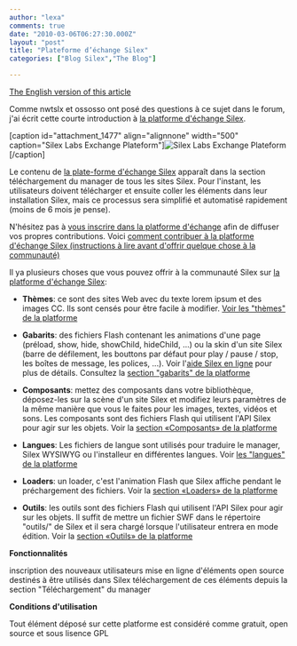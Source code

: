 ```yaml
---
author: "lexa"
comments: true
date: "2010-03-06T06:27:30.000Z"
layout: "post"
title: "Plateforme d’échange Silex"
categories: ["Blog Silex","The Blog"]

---
```

[The English version of this article](https://www.silexlabs.org/en/2010/03/silex-exchange-platform/)



Comme nwtslx et ossosso ont posé des questions à ce sujet dans le forum, j'ai écrit cette courte introduction à [la platforme d'échange Silex](http://wp-manager.silex-ria.org/).

[caption id="attachment_1477" align="alignnone" width="500" caption="Silex Labs Exchange Plateform"]![Silex Labs Exchange Plateform](https://www.silexlabs.org/wp-content/uploads/2010/03/4308746824_1098189795.jpg)[/caption]

Le contenu de [la plate-forme d'échange Silex](http://wp-manager.silex-ria.org/) apparaît dans la section téléchargement du manager de tous les sites Silex. Pour l'instant, les utilisateurs doivent télécharger et ensuite coller les éléments dans leur installation Silex, mais ce processus sera simplifié et automatisé rapidement (moins de 6 mois je pense).

<!-- more -->

N'hésitez pas à [vous inscrire dans la platforme d'échange](http://wp-manager.silex-ria.org/wp-login.php?action=register) afin de diffuser vos propres contributions. Voici [comment contribuer à la platforme d'échange Silex (instructions à lire avant d'offrir quelque chose à la communauté)](http://wp-manager.silex-ria.org/?page_id=98)

Il ya plusieurs choses que vous pouvez offrir à la communauté Silex sur [la platforme d'échange Silex](http://wp-manager.silex-ria.org/):




  * **Thèmes**: ce sont des sites Web avec du texte lorem ipsum et des images CC. Ils sont censés pour être facile à modifier. [Voir les "thèmes" de la platforme](http://wp-manager.silex-ria.org/?cat=6)


  * **Gabarits**: des fichiers Flash contenant les animations d'une page (préload, show, hide, showChild, hideChild, ...) ou la skin d'un site Silex (barre de défilement, les bouttons par défaut pour play / pause / stop, les boîtes de message, les polices, ...). Voir l'[aide Silex en ligne](http://silex-ria.org/aide/documentation) pour plus de détails. Consultez la [section "gabarits" de la platforme](http://wp-manager.silex-ria.org/?cat=5)


  * **Composants**: mettez des composants dans votre bibliothèque, déposez-les sur la scène d'un site Silex et modifiez leurs paramètres de la même manière que vous le faites pour les images, textes, vidéos et sons. Les composants sont des fichiers Flash qui utilisent l'API Silex pour agir sur les objets. Voir la [section «Composants» de la platforme](http://wp-manager.silex-ria.org/?cat=7)


  * **Langues**: Les fichiers de langue sont utilisés pour traduire le manager, Silex WYSIWYG ou l'installeur en différentes langues. Voir [les "langues" de la platforme](http://wp-manager.silex-ria.org/?cat=9)


  * **Loaders**: un loader, c'est l'animation Flash que Silex affiche pendant le préchargement des fichiers. Voir la [section «Loaders» de la platforme](http://wp-manager.silex-ria.org/?cat=8)


  * **Outils**: les outils sont des fichiers Flash qui utilisent l'API Silex pour agir sur les objets. Il suffit de mettre un fichier SWF dans le répertoire "outils/" de Silex et il sera chargé lorsque l'utilisateur entrera en mode édition. Voir la [section «Outils» de la platforme](http://wp-manager.silex-ria.org/?cat=4)


**Fonctionnalités**

inscription des nouveaux utilisateurs
mise en ligne d'éléments open source destinés à être utilisés dans Silex
téléchargement de ces éléments depuis la section "Téléchargement" du manager

**Conditions d'utilisation**

Tout élément déposé sur cette platforme est considéré comme gratuit, open source et sous lisence GPL


